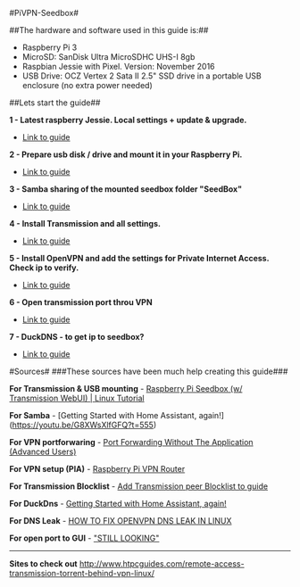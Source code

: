 #PiVPN-Seedbox#

##The hardware and software used in this guide is:##
   * Raspberry Pi 3
   * MicroSD: SanDisk Ultra MicroSDHC UHS-I 8gb 
   * Raspbian Jessie with Pixel. Version: November 2016
   * USB Drive: OCZ Vertex 2 Sata II 2.5" SSD drive in a portable USB enclosure (no extra power needed)

##Lets start the guide##

**1 - Latest raspberry Jessie. Local settings + update & upgrade.**
   * [Link to guide](https://github.com/mcfrojd/PiVPN-Seedbox/blob/master/Part_1_LatestRaspbianJessie.md)

**2 - Prepare usb disk / drive and mount it in your Raspberry Pi.**
   * [Link to guide](https://github.com/mcfrojd/PiVPN-Seedbox/blob/master/Part_2_MountUSBDrive.md)

**3 - Samba sharing of the mounted seedbox folder "SeedBox"**
   * [Link to guide](https://github.com/mcfrojd/PiVPN-Seedbox/blob/master/Part_3_share_folders_with_samba.md)

**4 - Install Transmission and all settings.**
   * [Link to guide](https://github.com/mcfrojd/PiVPN-Seedbox/blob/master/Part_4_transmission-daemon.md)

**5 - Install OpenVPN and add the settings for Private Internet Access. Check ip to verify.**
   * [Link to guide](https://github.com/mcfrojd/PiVPN-Seedbox/blob/master/Part_5_raspberry-pi-vpn-router.md)

**6 - Open transmission port throu VPN**
   * [Link to guide](https://github.com/mcfrojd/PiVPN-Seedbox/blob/master/Part_6_open_port_on_vpn.md)

**7 - DuckDNS -  to get ip to seedbox?**
   * [Link to guide](https://github.com/mcfrojd/PiVPN-Seedbox/blob/master/Part_7_DuckDNS.md)

#Sources#
###These sources have been much help creating this guide###

**For Transmission & USB mounting** -  [Raspberry Pi Seedbox (w/ Transmission WebUI) | Linux Tutorial](https://www.youtube.com/watch?v=flhGmgbAqZA&t=346s)

**For Samba** - [Getting Started with Home Assistant, again!] (https://youtu.be/G8XWsXlfGFQ?t=555)

**For VPN portforwaring** -  [Port Forwarding Without The Application (Advanced Users)](https://www.privateinternetaccess.com/forum/discussion/180/port-forwarding-without-the-application-advanced-users/p13)

**For VPN setup (PIA)** - [Raspberry Pi VPN Router](https://gist.github.com/superjamie/ac55b6d2c080582a3e64)

**For Transmission Blocklist** - [Add Transmission peer Blocklist to guide](https://github.com/drduh/macOS-Security-and-Privacy-Guide/issues/91)

**For DuckDns** - [Getting Started with Home Assistant, again!](https://youtu.be/G8XWsXlfGFQ?t=761)

**For DNS Leak** - [HOW TO FIX OPENVPN DNS LEAK IN LINUX](http://www.ubuntubuzz.com/2015/09/how-to-fix-openvpn-dns-leak-in-linux.html)

**For open port to GUI** - ["STILL LOOKING"](http://#)

---
**Sites to check out**
http://www.htpcguides.com/remote-access-transmission-torrent-behind-vpn-linux/
